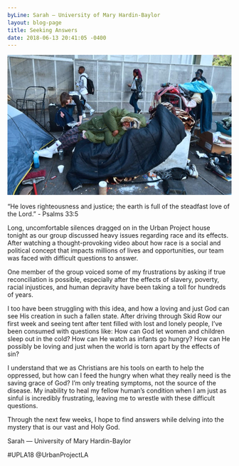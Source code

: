 ```yaml
---
byLine: Sarah — University of Mary Hardin-Baylor
layout: blog-page
title: Seeking Answers
date: 2018-06-13 20:41:05 -0400
---
```

![](/uploads/2018/06/14/unnamed-3.jpg)

“He loves righteousness and justice; the earth is full of the steadfast love of the Lord.” -  Psalms 33:5 

Long, uncomfortable silences dragged on in the Urban Project house tonight as our group discussed heavy issues regarding race and its effects. After watching a thought-provoking video about how race is a social and political concept that impacts millions of lives and opportunities, our team was faced with difficult questions to answer. 

One member of the group voiced some of my frustrations by asking if true reconciliation is possible, especially after the effects of slavery, poverty, racial injustices, and human depravity have been taking a toll for hundreds of years.

I too have been struggling with this idea, and how a loving and just God can see His creation in such a fallen state. After driving through Skid Row our first week and seeing tent after tent filled with lost and lonely people, I’ve been consumed with questions like: How can God let women and children sleep out in the cold? How can He watch as infants go hungry? How can He possibly be loving and just when the world is torn apart by the effects of sin?

I understand that we as Christians are his tools on earth to help the oppressed, but how can I feed the hungry when what they really need is the saving grace of God? I’m only treating symptoms, not the source of the disease. My inability to heal my fellow human’s condition when I am just as sinful is incredibly frustrating, leaving me to wrestle with these difficult questions. 

Through the next few weeks, I hope to find answers while delving into the mystery that is our vast and Holy God. 

Sarah — University of Mary Hardin-Baylor

\#UPLA18  @UrbanProjectLA